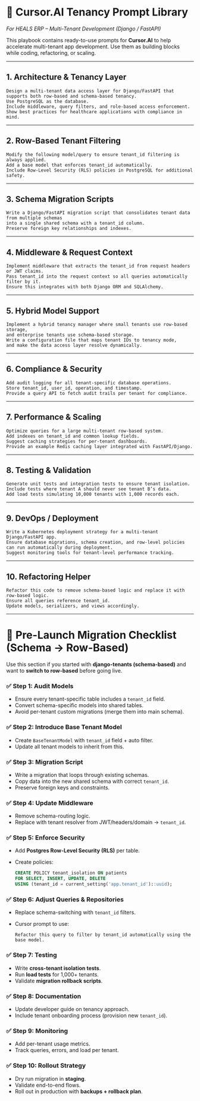 # 🧩 Cursor.AI Tenancy Prompt Library

*For HEALS ERP – Multi-Tenant Development (Django / FastAPI)*

This playbook contains ready-to-use prompts for **Cursor.AI** to help accelerate multi-tenant app development. Use them as building blocks while coding, refactoring, or scaling.

---

## 1. Architecture & Tenancy Layer

```
Design a multi-tenant data access layer for Django/FastAPI that supports both row-based and schema-based tenancy. 
Use PostgreSQL as the database. 
Include middleware, query filters, and role-based access enforcement. 
Show best practices for healthcare applications with compliance in mind.
```

---

## 2. Row-Based Tenant Filtering

```
Modify the following model/query to ensure tenant_id filtering is always applied.
Add a base model that enforces tenant_id automatically.
Include Row-Level Security (RLS) policies in PostgreSQL for additional safety.
```

---

## 3. Schema Migration Scripts

```
Write a Django/FastAPI migration script that consolidates tenant data from multiple schemas 
into a single shared schema with a tenant_id column. 
Preserve foreign key relationships and indexes.
```

---

## 4. Middleware & Request Context

```
Implement middleware that extracts the tenant_id from request headers or JWT claims. 
Pass tenant_id into the request context so all queries automatically filter by it. 
Ensure this integrates with both Django ORM and SQLAlchemy.
```

---

## 5. Hybrid Model Support

```
Implement a hybrid tenancy manager where small tenants use row-based storage, 
and enterprise tenants use schema-based storage. 
Write a configuration file that maps tenant IDs to tenancy mode, 
and make the data access layer resolve dynamically.
```

---

## 6. Compliance & Security

```
Add audit logging for all tenant-specific database operations. 
Store tenant_id, user_id, operation, and timestamp. 
Provide a query API to fetch audit trails per tenant for compliance.
```

---

## 7. Performance & Scaling

```
Optimize queries for a large multi-tenant row-based system. 
Add indexes on tenant_id and common lookup fields. 
Suggest caching strategies for per-tenant dashboards. 
Provide an example Redis caching layer integrated with FastAPI/Django.
```

---

## 8. Testing & Validation

```
Generate unit tests and integration tests to ensure tenant isolation. 
Include tests where tenant A should never see tenant B’s data. 
Add load tests simulating 10,000 tenants with 1,000 records each.
```

---

## 9. DevOps / Deployment

```
Write a Kubernetes deployment strategy for a multi-tenant Django/FastAPI app. 
Ensure database migrations, schema creation, and row-level policies 
can run automatically during deployment. 
Suggest monitoring tools for tenant-level performance tracking.
```

---

## 10. Refactoring Helper

```
Refactor this code to remove schema-based logic and replace it with row-based logic. 
Ensure all queries reference tenant_id. 
Update models, serializers, and views accordingly.
```

---

# 🚀 Pre-Launch Migration Checklist (Schema → Row-Based)

Use this section if you started with **django-tenants (schema-based)** and want to **switch to row-based** before going live.

### ✅ Step 1: Audit Models

* Ensure every tenant-specific table includes a `tenant_id` field.
* Convert schema-specific models into shared tables.
* Avoid per-tenant custom migrations (merge them into main schema).

### ✅ Step 2: Introduce Base Tenant Model

* Create `BaseTenantModel` with `tenant_id` field + auto filter.
* Update all tenant models to inherit from this.

### ✅ Step 3: Migration Script

* Write a migration that loops through existing schemas.
* Copy data into the new shared schema with correct `tenant_id`.
* Preserve foreign keys and constraints.

### ✅ Step 4: Update Middleware

* Remove schema-routing logic.
* Replace with tenant resolver from JWT/headers/domain → `tenant_id`.

### ✅ Step 5: Enforce Security

* Add **Postgres Row-Level Security (RLS)** per table.
* Create policies:

  ```sql
  CREATE POLICY tenant_isolation ON patients 
  FOR SELECT, INSERT, UPDATE, DELETE 
  USING (tenant_id = current_setting('app.tenant_id')::uuid);
  ```

### ✅ Step 6: Adjust Queries & Repositories

* Replace schema-switching with `tenant_id` filters.
* Cursor prompt to use:

  ```
  Refactor this query to filter by tenant_id automatically using the base model.
  ```

### ✅ Step 7: Testing

* Write **cross-tenant isolation tests**.
* Run **load tests** for 1,000+ tenants.
* Validate **migration rollback scripts**.

### ✅ Step 8: Documentation

* Update developer guide on tenancy approach.
* Include tenant onboarding process (provision new `tenant_id`).

### ✅ Step 9: Monitoring

* Add per-tenant usage metrics.
* Track queries, errors, and load per tenant.

### ✅ Step 10: Rollout Strategy

* Dry run migration in **staging**.
* Validate end-to-end flows.
* Roll out in production with **backups + rollback plan**.

